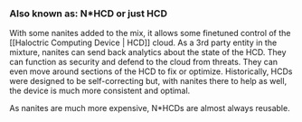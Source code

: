 ### Also known as: N\*HCD or just HCD

With some nanites added to the mix, it allows some finetuned control of the [[Haloctric Computing Device | HCD]] cloud. As a 3rd party entity in the mixture, nanites can send back analytics about the state of the HCD. They can function as security and defend to the cloud from threats. They can even move around sections of the HCD to fix or optimize. Historically, HCDs were designed to be self-correcting but, with nanites there to help as well, the device is much more consistent and optimal.

As nanites are much more expensive, N\*HCDs are almost always reusable.


